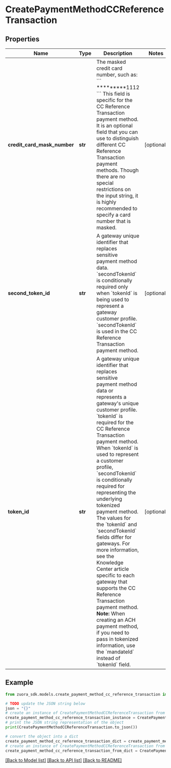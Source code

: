 # CreatePaymentMethodCCReferenceTransaction


## Properties

Name | Type | Description | Notes
------------ | ------------- | ------------- | -------------
**credit_card_mask_number** | **str** | The masked credit card number, such as: &#x60;&#x60;&#x60; *********1112 &#x60;&#x60;&#x60;  This field is specific for the CC Reference Transaction payment method. It is an optional field that you can use to distinguish different CC Reference Transaction payment methods.  Though there are no special restrictions on the input string, it is highly recommended to specify a card number that is masked.  | [optional] 
**second_token_id** | **str** | A gateway unique identifier that replaces sensitive payment method data.   &#x60;secondTokenId&#x60; is conditionally required only when &#x60;tokenId&#x60; is being used to represent a gateway customer profile. &#x60;secondTokenId&#x60; is used in the CC Reference Transaction payment method.  | [optional] 
**token_id** | **str** | A gateway unique identifier that replaces sensitive payment method data or represents a gateway&#39;s unique customer profile. &#x60;tokenId&#x60; is required for the CC Reference Transaction payment method.  When &#x60;tokenId&#x60; is used to represent a customer profile, &#x60;secondTokenId&#x60; is conditionally required for representing the underlying tokenized payment method.  The values for the &#x60;tokenId&#x60; and &#x60;secondTokenId&#x60; fields differ for gateways. For more information, see the Knowledge Center article specific to each gateway that supports the CC Reference Transaction payment method.  **Note:** When creating an ACH payment method, if you need to pass in tokenized information, use the &#x60;mandateId&#x60; instead of &#x60;tokenId&#x60; field.  | [optional] 

## Example

```python
from zuora_sdk.models.create_payment_method_cc_reference_transaction import CreatePaymentMethodCCReferenceTransaction

# TODO update the JSON string below
json = "{}"
# create an instance of CreatePaymentMethodCCReferenceTransaction from a JSON string
create_payment_method_cc_reference_transaction_instance = CreatePaymentMethodCCReferenceTransaction.from_json(json)
# print the JSON string representation of the object
print(CreatePaymentMethodCCReferenceTransaction.to_json())

# convert the object into a dict
create_payment_method_cc_reference_transaction_dict = create_payment_method_cc_reference_transaction_instance.to_dict()
# create an instance of CreatePaymentMethodCCReferenceTransaction from a dict
create_payment_method_cc_reference_transaction_from_dict = CreatePaymentMethodCCReferenceTransaction.from_dict(create_payment_method_cc_reference_transaction_dict)
```
[[Back to Model list]](../README.md#documentation-for-models) [[Back to API list]](../README.md#documentation-for-api-endpoints) [[Back to README]](../README.md)


